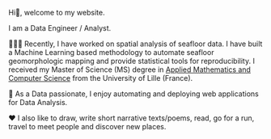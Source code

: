 Hi👋, welcome to my website.

I am a Data Engineer / Analyst. 

👨🏻‍💻 Recently, I have worked on spatial analysis of seafloor data. I have built a Machine Learning based methodology to automate seafloor geomorphologic mapping and provide statistical tools for reproducibility. I received my Master of Science (MS) degree in [Applied Mathematics and Computer Science](https://sciences-technologies.univ-lille.fr/mathematiques/formation/master-mention-miashs) from the University of Lille (France).

🔭 As a Data passionate, I enjoy automating and deploying web applications for Data Analysis.​

❤️ I also like to draw, write short narrative texts/poems, read, go for a run, travel to meet people and discover new places.



